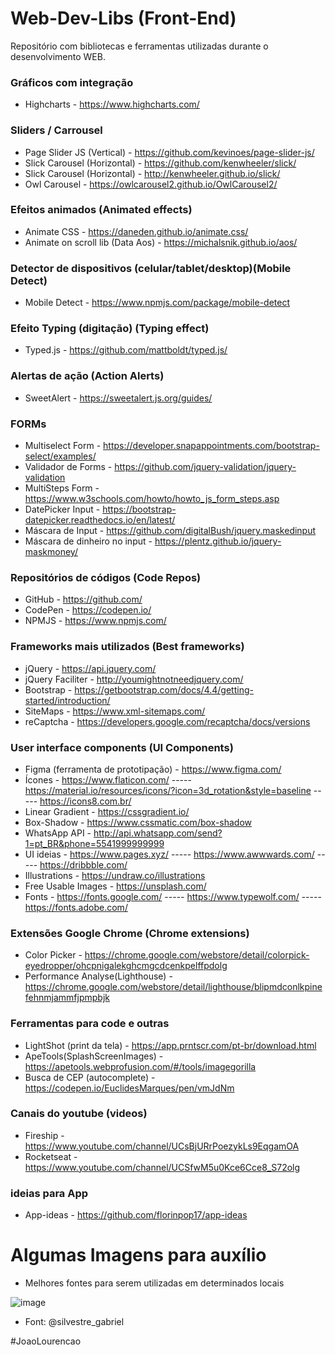 # Web-Dev-Libs (Front-End)
Repositório com bibliotecas e ferramentas utilizadas durante o desenvolvimento WEB.

### Gráficos com integração
- Highcharts - https://www.highcharts.com/

### Sliders / Carrousel
- Page Slider JS (Vertical) - https://github.com/kevinoes/page-slider-js/
- Slick Carousel (Horizontal) - https://github.com/kenwheeler/slick/
- Slick Carousel (Horizontal) - http://kenwheeler.github.io/slick/
- Owl Carousel - https://owlcarousel2.github.io/OwlCarousel2/
  
### Efeitos animados (Animated effects)
- Animate CSS - https://daneden.github.io/animate.css/
- Animate on scroll lib (Data Aos) - https://michalsnik.github.io/aos/  

### Detector de dispositivos (celular/tablet/desktop)(Mobile Detect)
- Mobile Detect - https://www.npmjs.com/package/mobile-detect

### Efeito Typing (digitação) (Typing effect)
- Typed.js - https://github.com/mattboldt/typed.js/

### Alertas de ação (Action Alerts)
- SweetAlert - https://sweetalert.js.org/guides/

### FORMs
- Multiselect Form - https://developer.snapappointments.com/bootstrap-select/examples/
- Validador de Forms - https://github.com/jquery-validation/jquery-validation
- MultiSteps Form - https://www.w3schools.com/howto/howto_js_form_steps.asp
- DatePicker Input - https://bootstrap-datepicker.readthedocs.io/en/latest/
- Máscara de Input - https://github.com/digitalBush/jquery.maskedinput
- Máscara de dinheiro no input - https://plentz.github.io/jquery-maskmoney/

### Repositórios de códigos (Code Repos)
- GitHub - https://github.com/
- CodePen - https://codepen.io/
- NPMJS - https://www.npmjs.com/

### Frameworks mais utilizados (Best frameworks)
- jQuery - https://api.jquery.com/
- jQuery Faciliter - http://youmightnotneedjquery.com/
- Bootstrap - https://getbootstrap.com/docs/4.4/getting-started/introduction/  
- SiteMaps - https://www.xml-sitemaps.com/
- reCaptcha - https://developers.google.com/recaptcha/docs/versions

### User interface components (UI Components)
- Figma (ferramenta de prototipação) - https://www.figma.com/
- Ícones - https://www.flaticon.com/ ----- https://material.io/resources/icons/?icon=3d_rotation&style=baseline ----- https://icons8.com.br/
- Linear Gradient - https://cssgradient.io/
- Box-Shadow - https://www.cssmatic.com/box-shadow
- WhatsApp API - http://api.whatsapp.com/send?1=pt_BR&phone=5541999999999
- UI ideias - https://www.pages.xyz/ ----- https://www.awwwards.com/ ----- https://dribbble.com/
- Illustrations - https://undraw.co/illustrations
- Free Usable Images - https://unsplash.com/
- Fonts - https://fonts.google.com/ ----- https://www.typewolf.com/ ----- https://fonts.adobe.com/

### Extensões Google Chrome (Chrome extensions)
- Color Picker - https://chrome.google.com/webstore/detail/colorpick-eyedropper/ohcpnigalekghcmgcdcenkpelffpdolg
- Performance Analyse(Lighthouse) - https://chrome.google.com/webstore/detail/lighthouse/blipmdconlkpinefehnmjammfjpmpbjk

### Ferramentas para code e outras
- LightShot (print da tela) - https://app.prntscr.com/pt-br/download.html
- ApeTools(SplashScreenImages) - https://apetools.webprofusion.com/#/tools/imagegorilla
- Busca de CEP (autocomplete) - https://codepen.io/EuclidesMarques/pen/vmJdNm

### Canais do youtube (videos)
- Fireship - https://www.youtube.com/channel/UCsBjURrPoezykLs9EqgamOA  
- Rocketseat - https://www.youtube.com/channel/UCSfwM5u0Kce6Cce8_S72olg

### ideias para App
- App-ideas - https://github.com/florinpop17/app-ideas

# Algumas Imagens para auxílio
- Melhores fontes para serem utilizadas em determinados locais

![image](https://user-images.githubusercontent.com/43622814/81882634-9c068880-9569-11ea-9990-83fb97387965.png)
- Font: @silvestre_gabriel


#JoaoLourencao
